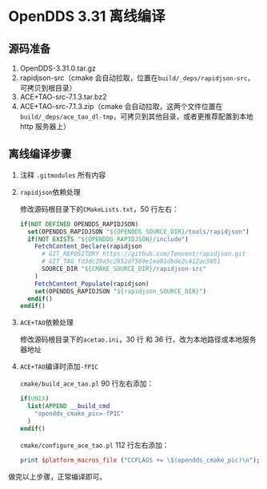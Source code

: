 # OpenDDS 3.31 离线编译

## 源码准备

1. OpenDDS-3.31.0.tar.gz
2. rapidjson-src（cmake 会自动拉取，位置在`build/_deps/rapidjson-src`，可拷贝到根目录）
3. ACE+TAO-src-7.1.3.tar.bz2
4. ACE+TAO-src-7.1.3.zip（cmake 会自动拉取，这两个文件位置在`build/_deps/ace_tao_dl-tmp`，可拷贝到其他目录，或者更推荐配置到本地 http 服务器上）

## 离线编译步骤

1. 注释 `.gitmodules` 所有内容

2. `rapidjson`依赖处理

    修改源码根目录下的`CMakeLists.txt`，50 行左右：

    ```cmake
    if(NOT DEFINED OPENDDS_RAPIDJSON)
      set(OPENDDS_RAPIDJSON "${OPENDDS_SOURCE_DIR}/tools/rapidjson")
      if(NOT EXISTS "${OPENDDS_RAPIDJSON}/include")
        FetchContent_Declare(rapidjson
          # GIT_REPOSITORY https://github.com/Tencent/rapidjson.git
          # GIT_TAG fd3dc29a5c2852df569e1ea81dbde2c412ac5051
          SOURCE_DIR "${CMAKE_SOURCE_DIR}/rapidjson-src"
        )
        FetchContent_Populate(rapidjson)
        set(OPENDDS_RAPIDJSON "${rapidjson_SOURCE_DIR}")
      endif()
    endif()
    ```

3. `ACE+TAO`依赖处理

    修改源码根目录下的`acetao.ini`，30 行 和 36 行，改为本地路径或本地服务器地址

4. `ACE+TAO`编译时添加`-fPIC`

    `cmake/build_ace_tao.pl` 90 行左右添加：

    ```cmake
    if(UNIX)
      list(APPEND __build_cmd
        "opendds_cmake_pic=-fPIC"
      )
    endif()
    ```

    `cmake/configure_ace_tao.pl` 112 行左右添加：

    ```perl
    print $platform_macros_file ("CCFLAGS += \$(opendds_cmake_pic)\n");
    ```

做完以上步骤，正常编译即可。
